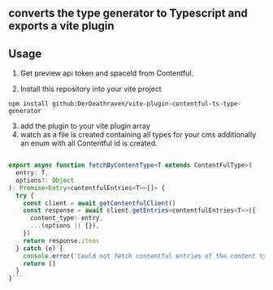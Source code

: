 ## converts the type generator to Typescript and exports a vite plugin

## Usage

1. Get preview api token and spaceId from Contentful.

2. Install this repository into your vite project

```
npm install github:DerDeathraven/vite-plugin-contentful-ts-type-generator
```

3. add the plugin to your vite plugin array
4. watch as a file is created containing all types for your cms additionally an enum with all Contentful id is created.

````typescript

export async function fetchByContentType<T extends ContentFulType>(
  entry: T,
  options?: Object
): Promise<Entry<contentfulEntries<T>>[]> {
  try {
    const client = await getContentfulClient()
    const response = await client.getEntries<contentfulEntries<T>>({
      content_type: entry,
      ...(options || {}),
    })
    return response.items
  } catch (e) {
    console.error('Could not fetch contentful entries of the content type.', e)
    return []
  }
}```
````
